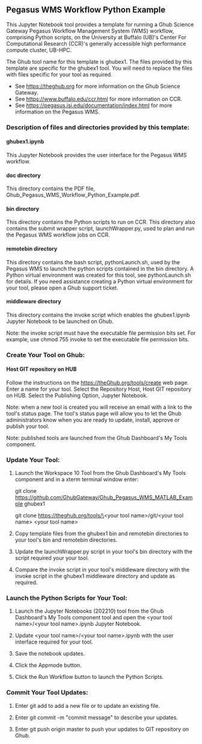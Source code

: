 ## Pegasus WMS Workflow Python Example

This Jupyter Notebook tool provides a template for running a Ghub Science Gateway Pegasus Workflow Management System (WMS) workflow, comprising Python scripts, on the University at Buffalo (UB)'s Center For Computational Research (CCR)'s generally accessible high performance compute cluster, UB-HPC.

The Ghub tool name for this template is ghubex1. The files provided by this template are specific for the ghubex1 tool. You will need to replace the files with files specific for your tool as required.

- See https://theghub.org for more information on the Ghub Science Gateway.<br /> 
- See https://www.buffalo.edu/ccr.html for more information on CCR.<br />
- See https://pegasus.isi.edu/documentation/index.html for more information on the Pegasus WMS.<br /> 

### Description of files and directories provided by this template:

#### ghubex1.ipynb

This Jupyter Notebook provides the user interface for the Pegasus WMS workflow.

#### doc directory

This directory contains the PDF file, Ghub_Pegasus_WMS_Workflow_Python_Example.pdf.

#### bin directory

This directory contains the Python scripts to run on CCR. This directory also contains the submit wrapper script, launchWrapper.py, used to plan and run the Pegasus WMS workflow jobs on CCR.

#### remotebin directory

This directory contains the bash script, pythonLaunch.sh, used by the Pegasus WMS to launch the python scripts contained in the bin directory. A Python virtual environment was created for this tool, see pythonLaunch.sh for details. If you need assistance creating a Python virtual environment for your tool, please open a Ghub support ticket.

#### middleware directory

This directory contains the invoke script which enables the ghubex1.ipynb Jupyter Notebook to be launched on Ghub.

Note: the invoke script must have the executable file permission bits set. For example, use chmod 755 invoke to set the executable file permission bits.

### Create Your Tool on Ghub:

#### Host GIT repository on HUB

Follow the instructions on the https://theGhub.org/tools/create web page.  Enter a name for your tool. Select the Repository Host, Host GIT repository on HUB. Select the Publishing Option, Jupyter Notebook. 

Note: when a new tool is created you will receive an email with a link to the tool's status page. The tool's status page will allow you to let the Ghub administrators know when you are ready to update, install, approve or publish your tool.

Note: published tools are launched from the Ghub Dashboard's My Tools component.

### Update Your Tool:

1) Launch the Workspace 10 Tool from the Ghub Dashboard's My Tools component and in a xterm terminal window enter:

	git clone https://github.com/GhubGateway/Ghub_Pegasus_WMS_MATLAB_Example ghubex1

	git clone https://theghub.org/tools/\<your tool name\>/git/\<your tool name\> \<your tool name\>

2) Copy template files from the ghubex1 bin and remotebin directories to your tool's bin and remotebin directories.

3) Update the launchWrapper.py script in your tool's bin directory with the script required your your tool.

4) Compare the invoke script in your tool's middleware directory with the invoke script in the ghubex1 middleware directory and update as required.


### Launch the Python Scripts for Your Tool:

1) Launch the Jupyter Notebooks (202210) tool from the Ghub Dashboard's My Tools component tool and open the \<your tool name\>/\<your tool name\>.ipynb Jupyter Notebook.

2) Update \<your tool name\>/\<your tool name\>.ipynb with the user interface required for your tool.

3) Save the notebook updates.

4) Click the Appmode button.

5) Click the Run Workflow button to launch the Python Scripts.

### Commit Your Tool Updates:

1) Enter git add to add a new file or to update an existing file.

2) Enter git commit -m "commit message"  to describe your updates.

3) Enter git push origin master to push your updates to GIT repository on Ghub.

